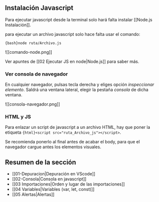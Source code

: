 ## Instalación Javascript

Para ejecutar javascript desde la terminal solo hará falta instalar [[Node.js Instalación]].

para ejecutar un archivo javascript solo hace falta usar el comando:

`{bash}node ruta/Archivo.js` 

![[comando-node.png]]

Ver apuntes de [[02 Ejecutar JS en node|Node.js]] para saber más.
### Ver consola de navegador

En cualquier navegador, pulsas tecla derecha y eliges opción *inspeccionar elemento*.
Saldrá una ventana lateral, elegir la pestaña _consola_ de dicha ventana.

![[consola-navegador.png]]

### HTML y JS

Para enlazar un script de javascript a un archivo HTML, hay que poner la etiqueta `{html}<script src="ruta_Archivo_js"></script>`.

Se recomienda ponerlo al final antes de acabar el body, para que el navegador cargue antes los elementos visuales.
## Resumen de la sección

- [[01-Depuracion|Depuración en VScode]] 
- [[02-Consola|Consola en javascript]]
- [[03 Importaciones|Orden y lugar de las importaciones]]
- [[04 Variables|Variables (var, let, const)]]
- [[05 Alertas|Alertas]]
